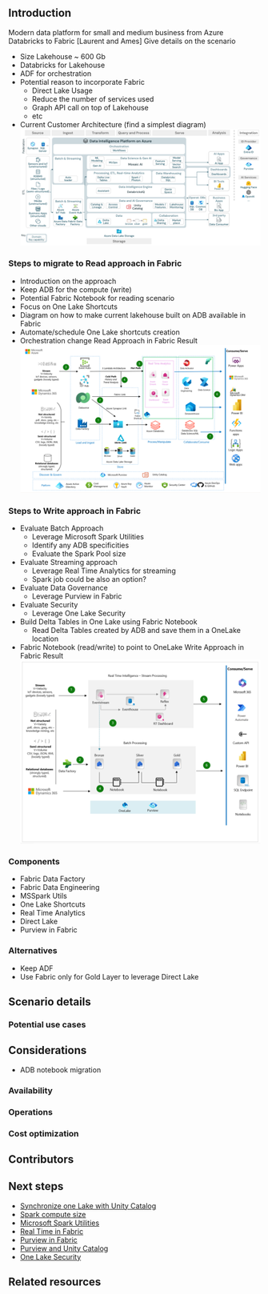 ## Introduction
Modern data platform for small and medium business from Azure Databricks to Fabric
 [Laurent and Ames]
 Give details on the scenario
 - Size Lakehouse ~ 600 Gb
 - Databricks for Lakehouse
 - ADF for orchestration
 - Potential reason to incorporate Fabric
   - Direct Lake Usage
   - Reduce the number of services used
   - Graph API call on top of Lakehouse
   - etc
 - Current Customer Architecture (find a simplest diagram)
 ![Alt text](media/small-medium-data-warehouse/adb-ref-arch-overview-azure.png)

### Steps to migrate to Read approach in Fabric

- Introduction on the approach
 - Keep ADB for the compute (write)
 - Potential Fabric Notebook for reading scenario
- Focus on One Lake Shortcuts
- Diagram on how to make current lakehouse built on ADB available in Fabric
- Automate/schedule One Lake shortcuts creation
- Orchestration change
Read Approach in Fabric Result
 ![Alt text](media/small-medium-data-warehouse/adb-fabric-architecture.png)

### Steps to Write approach in Fabric

- Evaluate Batch Approach
  - Leverage Microsoft Spark Utilities
  - Identify any ADB specificities
  - Evaluate the Spark Pool size
- Evaluate Streaming approach
  - Leverage Real Time Analytics for streaming
  - Spark job could be also an option?
- Evaluate Data Governance
  - Leverage Purview in Fabric
- Evaluate Security
  - Leverage One Lake Security
- Build Delta Tables in One Lake using Fabric Notebook
  - Read Delta Tables created by ADB and save them in a OneLake location 
- Fabric Notebook (read/write) to point to OneLake
Write Approach in Fabric Result
 ![Alt text](media/small-medium-data-warehouse/fab-architecture-lakehouse.png)

### Components
- Fabric Data Factory
- Fabric Data Engineering
- MSSpark Utils
- One Lake Shortcuts
- Real Time Analytics
- Direct Lake
- Purview in Fabric
  
### Alternatives
- Keep ADF
- Use Fabric only for Gold Layer to leverage Direct Lake
## Scenario details
### Potential use cases
## Considerations
- ADB notebook migration
### Availability
### Operations
### Cost optimization
## Contributors
## Next steps

- [Synchronize one Lake with Unity Catalog](https://learn.microsoft.com/en-us/fabric/onelake/onelake-unity-catalog)
- [Spark compute size](https://learn.microsoft.com/en-us/fabric/data-engineering/capacity-settings-management)
- [Microsoft Spark Utilities](https://learn.microsoft.com/en-us/fabric/data-engineering/microsoft-spark-utilities)
- [Real Time in Fabric](https://learn.microsoft.com/en-us/fabric/real-time-intelligence/overview)
- [Purview in Fabric](https://learn.microsoft.com/en-us/fabric/governance/microsoft-purview-fabric)
- [Purview and Unity Catalog](https://learn.microsoft.com/en-us/purview/register-scan-azure-databricks-unity-catalog)
- [One Lake Security](https://learn.microsoft.com/en-us/fabric/onelake/security/get-started-security)
## Related resources
